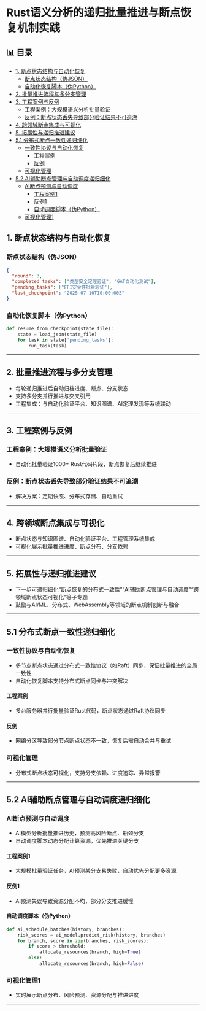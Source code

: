 ﻿# Rust语义分析的递归批量推进与断点恢复机制实践


## 📊 目录

- [1. 断点状态结构与自动化恢复](#1-断点状态结构与自动化恢复)
  - [断点状态结构（伪JSON）](#断点状态结构伪json)
  - [自动化恢复脚本（伪Python）](#自动化恢复脚本伪python)
- [2. 批量推进流程与多分支管理](#2-批量推进流程与多分支管理)
- [3. 工程案例与反例](#3-工程案例与反例)
  - [工程案例：大规模语义分析批量验证](#工程案例大规模语义分析批量验证)
  - [反例：断点状态丢失导致部分验证结果不可追溯](#反例断点状态丢失导致部分验证结果不可追溯)
- [4. 跨领域断点集成与可视化](#4-跨领域断点集成与可视化)
- [5. 拓展性与递归推进建议](#5-拓展性与递归推进建议)
- [5.1 分布式断点一致性递归细化](#51-分布式断点一致性递归细化)
  - [一致性协议与自动化恢复](#一致性协议与自动化恢复)
    - [工程案例](#工程案例)
    - [反例](#反例)
  - [可视化管理](#可视化管理)
- [5.2 AI辅助断点管理与自动调度递归细化](#52-ai辅助断点管理与自动调度递归细化)
  - [AI断点预测与自动调度](#ai断点预测与自动调度)
    - [工程案例1](#工程案例1)
    - [反例1](#反例1)
    - [自动调度脚本（伪Python）](#自动调度脚本伪python)
  - [可视化管理1](#可视化管理1)


## 1. 断点状态结构与自动化恢复

### 断点状态结构（伪JSON）

```json
{
  "round": 3,
  "completed_tasks": ["类型安全定理验证", "GAT自动化测试"],
  "pending_tasks": ["FFI安全性批量验证"],
  "last_checkpoint": "2025-07-10T10:00:00Z"
}
```

### 自动化恢复脚本（伪Python）

```python
def resume_from_checkpoint(state_file):
    state = load_json(state_file)
    for task in state['pending_tasks']:
        run_task(task)
```

---

## 2. 批量推进流程与多分支管理

- 每轮递归推进后自动归档进度、断点、分支状态
- 支持多分支并行推进与交叉引用
- 工程集成：与自动化验证平台、知识图谱、AI定理发现等系统联动

---

## 3. 工程案例与反例

### 工程案例：大规模语义分析批量验证

- 自动化批量验证1000+ Rust代码片段，断点恢复后继续推进

### 反例：断点状态丢失导致部分验证结果不可追溯

- 解决方案：定期快照、分布式存储、自动重试

---

## 4. 跨领域断点集成与可视化

- 断点状态与知识图谱、自动化验证平台、工程管理系统集成
- 可视化展示批量推进进度、断点分布、分支依赖

---

## 5. 拓展性与递归推进建议

- 下一步可递归细化“断点恢复的分布式一致性”“AI辅助断点管理与自动调度”“跨领域断点状态可视化”等子专题
- 鼓励与AI/ML、分布式、WebAssembly等领域的断点机制创新与融合

---

## 5.1 分布式断点一致性递归细化

### 一致性协议与自动化恢复

- 多节点断点状态通过分布式一致性协议（如Raft）同步，保证批量推进的全局一致性
- 自动化恢复脚本支持分布式断点同步与冲突解决

#### 工程案例

- 多台服务器并行批量验证Rust代码，断点状态通过Raft协议同步

#### 反例

- 网络分区导致部分节点断点状态不一致，恢复后需自动合并与重试

### 可视化管理

- 分布式断点状态可视化，支持分支依赖、进度追踪、异常报警

---

## 5.2 AI辅助断点管理与自动调度递归细化

### AI断点预测与自动调度

- AI模型分析批量推进历史，预测高风险断点、瓶颈分支
- 自动调度脚本动态分配计算资源，优先推进关键分支

#### 工程案例1

- 大规模批量验证任务，AI预测某分支易失败，自动优先分配更多资源

#### 反例1

- AI预测失误导致资源分配不均，部分分支推进缓慢

#### 自动调度脚本（伪Python）

```python
def ai_schedule_batches(history, branches):
    risk_scores = ai_model.predict_risk(history, branches)
    for branch, score in zip(branches, risk_scores):
        if score > threshold:
            allocate_resources(branch, high=True)
        else:
            allocate_resources(branch, high=False)
```

### 可视化管理1

- 实时展示断点分布、风险预测、资源分配与推进进度

---
